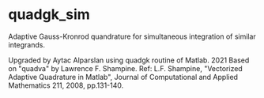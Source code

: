 # quadgk_sim
Adaptive Gauss-Kronrod quandrature for simultaneous integration of similar integrands.

Upgraded by Aytac Alparslan using quadgk routine of Matlab. 2021
Based on "quadva" by Lawrence F. Shampine.
Ref: L.F. Shampine, "Vectorized Adaptive Quadrature in Matlab", Journal of Computational and Applied Mathematics 211, 2008, pp.131-140.
